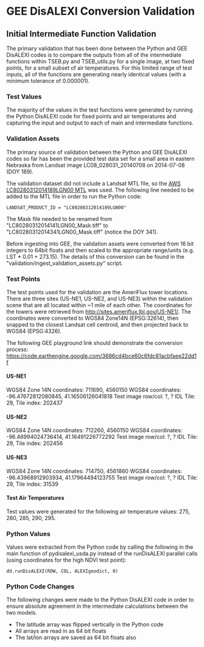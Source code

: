 # GEE DisALEXI Conversion Validation

## Initial Intermediate Function Validation

The primary validation that has been done between the Python and GEE DisALEXI codes is to compare the outputs from all of the intermediate functions within TSEB.py and TSEB_utils.py for a single image, at two fixed points, for a small subset of air temperatures.  For this limited range of test inputs, all of the functions are generating nearly identical values (with a minimum tolerance of 0.000001).

### Test Values

The majority of the values in the test functions were generated by running the Python DisALEXI code for fixed points and air temperatures and capturing the input and output to each of main and intermediate functions.

### Validation Assets

The primary source of validation between the Python and GEE DisALEXI codes so far has been the provided test data set for a small area in eastern Nebraska from Landsat image LC08_028031_20140708 on 2014-07-08 (DOY 189).

The validation dataset did not include a Landsat MTL file, so the [AWS LC80280312014189LGN00 MTL](https://landsat-pds.s3.amazonaws.com/L8/028/031/LC80280312014189LGN00/LC80280312014189LGN00_MTL.txt) was used.  The following line needed to be added to the MTL file in order to run the Python code:
```
LANDSAT_PRODUCT_ID = "LC80280312014189LGN00"
```

The Mask file needed to be renamed from "LC80280312014141LGN00_Mask.tiff" to "LC80280312014341LGN00_Mask.tiff" (notice the DOY 341).

Before ingesting into GEE, the validation assets were converted from 16 bit integers to 64bit floats and then scaled to the appropriate range/units (e.g. LST * 0.01 + 273.15).  The details of this conversion can be found in the "validation/ingest_validation_assets.py" script.

### Test Points

The test points used for the validation are the AmeriFlux tower locations.  There are three sites (US-NE1, US-NE2, and US-NE3) within the validation scene that are all located within ~1 mile of each other.  The coordinates for the towers were retrieved from http://sites.ameriflux.lbl.gov/US-NE1/.  The coordinates were converted to WGS84 Zone14N (EPSG:32614), then snapped to the closest Landsat cell centroid, and then projected back to WGS84 (EPSG:4326).

The following GEE playground link should demonstrate the conversion process:
https://code.earthengine.google.com/3686cd4bce60c6fdc81acbfaee22dd1f

#### US-NE1

WGS84 Zone 14N coordinates: 711690, 4560150
WGS84 coordinates: -96.47672812080845, 41.16506126041818
Test image row/col: ?, ?
IDL Tile: 29, Tile index: 202437

#### US-NE2

WGS84 Zone 14N coordinates: 712260, 4560150
WGS84 coordinates: -96.46994024736414, 41.16491226772292
Test image row/col: ?, ?
IDL Tile: 29, Tile index: 202456

#### US-NE3

WGS84 Zone 14N coordinates: 714750, 4561860
WGS84 coordinates: -96.43968912903934, 41.17964494123755
Test image row/col: ?, ?
IDL Tile: 29, Tile index: 31539

#### Test Air Temperatures

Test values were generated for the following air temperature values: 275, 280, 285, 290, 295.

### Python Values

Values were extracted from the Python code by calling the following in the main function of pydisalexi_usda.py instead of the runDisALEXI parallel calls (using coordinates for the high NDVI test point):
```
dd.runDisALEXI(ROW, COL, ALEXIgeodict, 0)
```

### Python Code Changes

The following changes were made to the Python DisALEXI code in order to ensure absolute agreement in the intermediate calculations between the two models.
+ The latitude array was flipped vertically in the Python code
+ All arrays are read in as 64 bit floats
+ The lat/lon arrays are saved as 64 bit floats also
